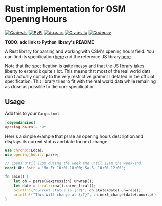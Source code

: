 Rust implementation for OSM Opening Hours
=========================================

[![Crates.io](https://img.shields.io/crates/v/opening-hours)](https://crates.io/crates/opening-hours)
[![PyPI](https://img.shields.io/pypi/v/opening-hours-py)](https://pypi.org/project/opening-hours-py/)
[![docs.rs](https://img.shields.io/docsrs/opening-hours)](https://docs.rs/opening-hours/)
[![Crates.io](https://img.shields.io/crates/l/opening-hours)](https://crates.io/crates/opening-hours)
[![Codecov](https://img.shields.io/codecov/c/github/remi-dupre/opening-hours-rs)](https://app.codecov.io/gh/remi-dupre/opening-hours-rs)


**TODO: add link to Python library's README**

A Rust library for parsing and working with OSM's opening hours field. You can
find its specification [here](https://wiki.openstreetmap.org/wiki/Key:opening_hours/specification)
and the reference JS library [here](https://github.com/opening-hours/opening_hours.js).

Note that the specification is quite messy and that the JS library takes
liberty to extend it quite a lot. This means that most of the real world data
don't actually comply to the very restrictive grammar detailed in the official
specification. This library tries to fit with the real world data while
remaining as close as possible to the core specification.


Usage
-----

Add this to your `Cargo.toml`:

```toml
[dependancies]
opening-hours = "0"
```

Here's a simple example that parse an opening hours description and displays
its current status and date for next change:

```rust
use chrono::Local;
use opening_hours::parse;

// Opens until 18pm during the week and until 12am the week-end.
const OH: &str = "Mo-Fr 10:00-18:00; Sa-Su 10:00-12:00";

fn main() {
    let oh = parse(&expression).unwrap();
    let date = Local::now().naive_local();
    println!("Current status is {:?}", oh.state(date).unwrap());
    println!("This will change at {:?}", oh.next_change(date).unwrap());
}
```
